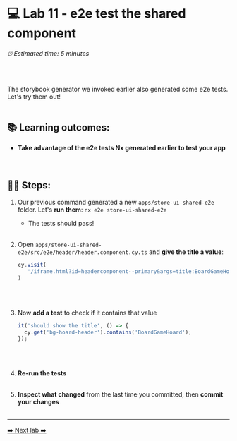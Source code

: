 # 💻 Lab 11 - e2e test the shared component

###### ⏰ Estimated time: 5 minutes
<br />

The storybook generator we invoked earlier also generated some e2e tests. Let's try them out!
<br /><br />

## 📚 Learning outcomes:

- **Take advantage of the e2e tests Nx generated earlier to test your app**
<br /><br /><br />

## 🏋️‍♀️ Steps:

1. Our previous command generated a new `apps/store-ui-shared-e2e` folder. Let's **run them**: `nx e2e store-ui-shared-e2e`
   - The tests should pass!
   <br /><br />
2. Open `apps/store-ui-shared-e2e/src/e2e/header/header.component.cy.ts` and **give the title a value**:

   ```ts
   cy.visit(
      '/iframe.html?id=headercomponent--primary&args=title:BoardGameHoard;'
   )
   ```
   <br /><br />

3. Now **add a test** to check if it contains that value

   ```ts
   it('should show the title', () => {
     cy.get('bg-hoard-header').contains('BoardGameHoard');
   });
   ```
   <br /><br />

4. **Re-run the tests**
   <br /><br />
5. **Inspect what changed** from the last time you committed, then **commit your changes**
   <br /><br />

---

[➡️ Next lab ➡️](../lab12/LAB.md)
